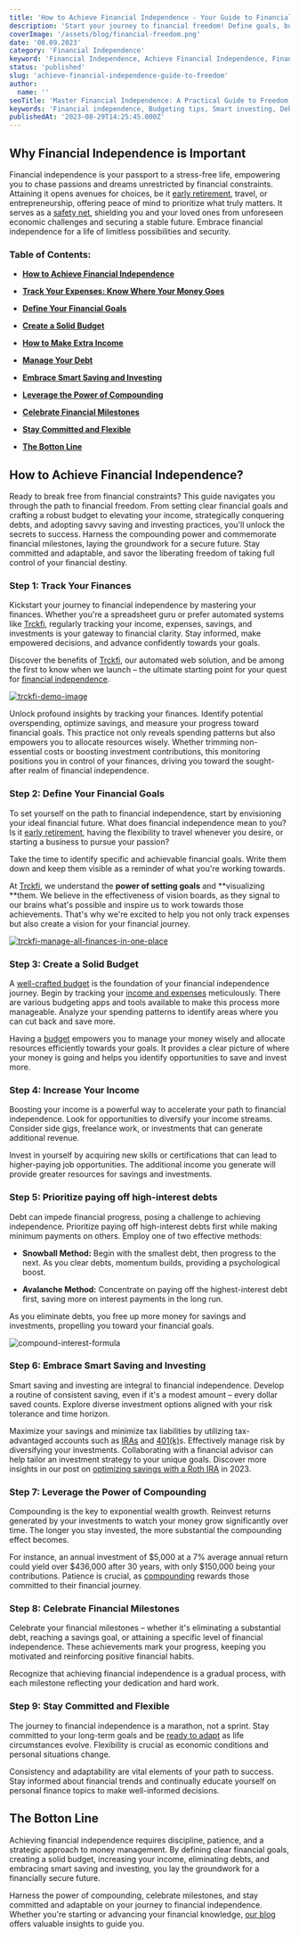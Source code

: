 ```yaml
---
title: 'How to Achieve Financial Independence - Your Guide to Financial Freedom'
description: 'Start your journey to financial freedom! Define goals, build a budget, boost income, eliminate debt, and secure a sound future.'
coverImage: '/assets/blog/financial-freedom.png'
date: '08.09.2023'
category: 'Financial Independence'
keyword: 'Financial Independence, Achieve Financial Independence, Financial Freedom, Financial Goals, Budgeting, Increasing Income, Managing Debt, Smart Saving, Investing, Compounding, Financial Milestones, Flexibility, Personal Finance, Financial Guide.'
status: 'published'
slug: 'achieve-financial-independence-guide-to-freedom'
author:
  name: ''
seoTitle: 'Master Financial Independence: A Practical Guide to Freedom'
keywords: 'Financial independence, Budgeting tips, Smart investing, Debt management, Savings strategies, Retirement planning, Compound interest, Income growth, Wealth-building, Financial goals, Money mindset, Emergency fund, Investment options, Tax-efficient savings, Personal finance success'
publishedAt: '2023-08-29T14:25:45.000Z'
---
```


## Why Financial Independence is Important

Financial independence is your passport to a stress-free life, empowering you to chase passions and dreams unrestricted by financial constraints. Attaining it opens avenues for choices, be it [early retirement](/blog/how-to-retire-early-and-embrace-the-fire-movement), travel, or entrepreneurship, offering peace of mind to prioritize what truly matters. It serves as a [safety net](/blog/building-an-emergency-fund), shielding you and your loved ones from unforeseen economic challenges and securing a stable future. Embrace financial independence for a life of limitless possibilities and security.

### Table of Contents:

- [**How to Achieve Financial Independence**](#financial-independece)

- [**Track Your Expenses: Know Where Your Money Goes**](#tracking-finances)

- [**Define Your Financial Goals**](#financial-goals)

- [**Create a Solid Budget**](#solid-budget)

- [**How to Make Extra Income**](#income)

- [**Manage Your Debt**](#debt)

- [**Embrace Smart Saving and Investing**](#saving-investing)

- [**Leverage the Power of Compounding**](#compounding)

- [**Celebrate Financial Milestones**](#milestones)

- [**Stay Committed and Flexible**](#flexible)

- [**The Botton Line**](#conclusion)

## How to Achieve Financial Independence?

Ready to break free from financial constraints? This guide navigates you through the path to financial freedom. From setting clear financial goals and crafting a robust budget to elevating your income, strategically conquering debts, and adopting savvy saving and investing practices, you'll unlock the secrets to success. Harness the compounding power and commemorate financial milestones, laying the groundwork for a secure future. Stay committed and adaptable, and savor the liberating freedom of taking full control of your financial destiny.

### Step 1: Track Your Finances

Kickstart your journey to financial independence by mastering your finances. Whether you're a spreadsheet guru or prefer automated systems like [Trckfi](/), regularly tracking your income, expenses, savings, and investments is your gateway to financial clarity. Stay informed, make empowered decisions, and advance confidently towards your goals.

Discover the benefits of [Trckfi](/pricing), our automated web solution, and be among the first to know when we launch – the ultimate starting point for your quest for [financial independence](/blog/optimize-financial-tracking-for-success).

[![trckfi-demo-image](/assets/blog/trckfi-demo.png)](/pricing)

Unlock profound insights by tracking your finances. Identify potential overspending, optimize savings, and measure your progress toward financial goals. This practice not only reveals spending patterns but also empowers you to allocate resources wisely. Whether trimming non-essential costs or boosting investment contributions, this monitoring positions you in control of your finances, driving you toward the sought-after realm of financial independence.

### Step 2: Define Your Financial Goals

To set yourself on the path to financial independence, start by envisioning your ideal financial future. What does financial independence mean to you? Is it [early retirement](/blog/blog/how-to-retire-early-and-embrace-the-fire-movement), having the flexibility to travel whenever you desire, or starting a business to pursue your passion?

Take the time to identify specific and achievable financial goals. Write them down and keep them visible as a reminder of what you're working towards.

At [Trckfi](/), we understand the **power of setting goals** and \*\*visualizing \*\*them. We believe in the effectiveness of vision boards, as they signal to our brains what's possible and inspire us to work towards those achievements. That's why we're excited to help you not only track expenses but also create a vision for your financial journey.

[![trckfi-manage-all-finances-in-one-place](/images/home--1--k4MT.png)](/pricing)

### Step 3: Create a Solid Budget

A [well-crafted budget](/blog/budgeting-made-easy) is the foundation of your financial independence journey. Begin by tracking your [income and expenses](/blog/tracking-your-monthly-expenses) meticulously. There are various budgeting apps and tools available to make this process more manageable. Analyze your spending patterns to identify areas where you can cut back and save more.

Having a [budget](/blog/budgeting-made-easy) empowers you to manage your money wisely and allocate resources efficiently towards your goals. It provides a clear picture of where your money is going and helps you identify opportunities to save and invest more.

### Step 4: Increase Your Income

Boosting your income is a powerful way to accelerate your path to financial independence. Look for opportunities to diversify your income streams. Consider side gigs, freelance work, or investments that can generate additional revenue.

Invest in yourself by acquiring new skills or certifications that can lead to higher-paying job opportunities. The additional income you generate will provide greater resources for savings and investments.

### Step 5: Prioritize **paying off high-interest debts**

Debt can impede financial progress, posing a challenge to achieving independence. Prioritize paying off high-interest debts first while making minimum payments on others. Employ one of two effective methods:

- **Snowball Method:** Begin with the smallest debt, then progress to the next. As you clear debts, momentum builds, providing a psychological boost.

- **Avalanche Method:** Concentrate on paying off the highest-interest debt first, saving more on interest payments in the long run.

As you eliminate debts, you free up more money for savings and investments, propelling you toward your financial goals.

![compound-interest-formula](/images/home--7--QwNz.png)

### Step 6: Embrace Smart Saving and Investing

Smart saving and investing are integral to financial independence. Develop a routine of consistent saving, even if it's a modest amount – every dollar saved counts. Explore diverse investment options aligned with your risk tolerance and time horizon.

Maximize your savings and minimize tax liabilities by utilizing tax-advantaged accounts such as [IRAs](/type-of-ira-investing) and [401(k)](/401k-retirement-plans-for-smart-saving)s. Effectively manage risk by diversifying your investments. Collaborating with a financial advisor can help tailor an investment strategy to your unique goals. Discover more insights in our post on [optimizing savings with a Roth IRA](/roth-ira-advantage-2023) in 2023.

### Step 7: Leverage the Power of Compounding

Compounding is the key to exponential wealth growth. Reinvest returns generated by your investments to watch your money grow significantly over time. The longer you stay invested, the more substantial the compounding effect becomes.

For instance, an annual investment of $5,000 at a 7% average annual return could yield over $436,000 after 30 years, with only $150,000 being your contributions. Patience is crucial, as [compounding](/blog/essential-financial-concepts) rewards those committed to their financial journey.

### Step 8: Celebrate Financial Milestones

Celebrate your financial milestones – whether it's eliminating a substantial debt, reaching a savings goal, or attaining a specific level of financial independence. These achievements mark your progress, keeping you motivated and reinforcing positive financial habits.

Recognize that achieving financial independence is a gradual process, with each milestone reflecting your dedication and hard work.

### Step 9: Stay Committed and Flexible

The journey to financial independence is a marathon, not a sprint. Stay committed to your long-term goals and be [ready to adapt](/blog/building-an-emergency-fund) as life circumstances evolve. Flexibility is crucial as economic conditions and personal situations change.

Consistency and adaptability are vital elements of your path to success. Stay informed about financial trends and continually educate yourself on personal finance topics to make well-informed decisions.

## The Botton Line

Achieving financial independence requires discipline, patience, and a strategic approach to money management. By defining clear financial goals, creating a solid budget, increasing your income, eliminating debts, and embracing smart saving and investing, you lay the groundwork for a financially secure future.

Harness the power of compounding, celebrate milestones, and stay committed and adaptable on your journey to financial independence. Whether you're starting or advancing your financial knowledge, [our blog ](/blog)offers valuable insights to guide you.

